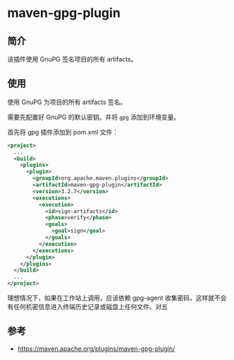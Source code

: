 # maven-gpg-plugin

## 简介

该插件使用 GnuPG 签名项目的所有 artifacts。

## 使用

使用 GnuPG 为项目的所有 artifacts 签名。

需要先配置好 GnuPG 的默认密钥。并将 `gpg` 添加到环境变量。

首先将 gpg 插件添加到 pom.xml 文件：

```xml
<project>
  ...
  <build>
    <plugins>
      <plugin>
        <groupId>org.apache.maven.plugins</groupId>
        <artifactId>maven-gpg-plugin</artifactId>
        <version>3.2.7</version>
        <executions>
          <execution>
            <id>sign-artifacts</id>
            <phase>verify</phase>
            <goals>
              <goal>sign</goal>
            </goals>
          </execution>
        </executions>
      </plugin>
    </plugins>
  </build>
  ...
</project>
```

理想情况下，如果在工作站上调用，应该依赖 gpg-agent 收集密码，这样就不会有任何机密信息进入终端历史记录或磁盘上任何文件。对五

## 参考

- https://maven.apache.org/plugins/maven-gpg-plugin/